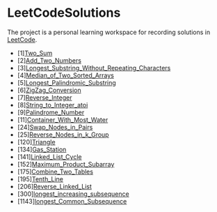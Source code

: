 # LeetCodeSolutions

The project is a personal learning workspace for recording solutions in [LeetCode](https://leetcode.com/).

- [1][Two_Sum](https://leetcode.com/problems/two-sum/)
- [2][Add_Two_Numbers](https://leetcode.com/problems/add-two-numbers/)
- [3][Longest_Substring_Without_Repeating_Characters](https://leetcode.com/problems/longest-substring-without-repeating-characters/)
- [4][Median_of_Two_Sorted_Arrays](https://leetcode.com/problems/median-of-two-sorted-arrays/)
- [5][Longest_Palindromic_Substring](https://leetcode.com/problems/longest-palindromic-substring/)
- [6][ZigZag_Conversion](https://leetcode.com/problems/zigzag-conversion/)
- [7][Reverse_Integer](https://leetcode.com/problems/reverse-integer/)
- [8][String_to_Integer_atoi](https://leetcode.com/problems/string-to-integer-atoi/)
- [9][Palindrome_Number](https://leetcode.com/problems/palindrome-number/)
- [11][Container_With_Most_Water]()
- [24][Swap_Nodes_in_Pairs](code-cn.com/problems/swap-nodes-in-pairs/)
- [25][Reverse_Nodes_in_k_Group](https://leetcode.com/problems/reverse-nodes-in-k-group/)
- [120][Triangle](https://leetcode.com/problems/triangle/)
- [134][Gas_Station](https://leetcode.com/problems/gas-station/)
- [141][Linked_List_Cycle](https://leetcode.com/problems/linked-list-cycle/)
- [152][Maximum_Product_Subarray](https://leetcode.com/problems/maximum-product-subarray/)
- [175][Combine_Two_Tables](https://leetcode.com/problems/combine-two-tables/)
- [195][Tenth_Line](https://leetcode.com/problems/tenth-line/)
- [206][Reverse_Linked_List](https://leetcode.com/problems/reverse-linked-list/)
- [300][longest_increasing_subsequence](https://leetcode.com/problems/longest-increasing-subsequence/)
- [1143][longest_Common_Subsequence](https://leetcode.com/problems/longest-common-subsequence/)